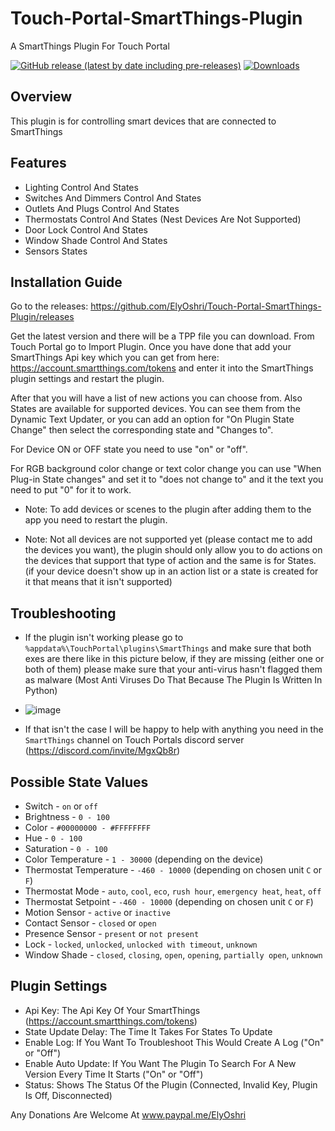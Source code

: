 
# Touch-Portal-SmartThings-Plugin
A SmartThings Plugin For Touch Portal

[![GitHub release (latest by date including pre-releases)](https://img.shields.io/github/v/release/ElyOshri/Touch-Portal-SmartThings-Plugin?include_prereleases&label=Release)](https://github.com/ElyOshri/Touch-Portal-SmartThings-Plugin/releases)
[![Downloads](https://img.shields.io/github/downloads/ElyOshri/Touch-Portal-SmartThings-Plugin/total?label=Downloads)](https://github.com/ElyOshri/Touch-Portal-SmartThings-Plugin/releases)



## Overview

This plugin is for controlling smart devices that are connected to SmartThings

## Features

* Lighting Control And States 
* Switches And Dimmers Control And States
* Outlets And Plugs Control And States 
* Thermostats Control And States (Nest Devices Are Not Supported)
* Door Lock Control And States
* Window Shade Control And States 
* Sensors States

## Installation Guide

Go to the releases:
https://github.com/ElyOshri/Touch-Portal-SmartThings-Plugin/releases

Get the latest version and there will be a TPP file you can download. From Touch Portal go to Import Plugin. Once you have done that add your SmartThings Api key which you can get from here: https://account.smartthings.com/tokens and enter it into the SmartThings plugin settings and restart the plugin.

After that you will have a list of new actions you can choose from. Also States are available for supported devices. You can see them from the Dynamic Text Updater, or you can add an option for "On Plugin State Change" then select the corresponding state and "Changes to". 

For Device ON or OFF state you need to use "on" or "off".

For RGB background color change or text color change you can use "When Plug-in State changes" and set it to "does not change to" and it the text you need to put "0" for it to work.


* Note: To add devices or scenes to the plugin after adding them to the app you need to restart the plugin.

* Note: Not all devices are not supported yet (please contact me to add the devices you want), the plugin should only allow you to do actions on the devices that support that type of action and the same is for States. (if your device doesn't show up in an action list or a state is created for it that means that it isn't supported)

## Troubleshooting

* If the plugin isn't working please go to ``%appdata%\TouchPortal\plugins\SmartThings`` and make sure that both exes are there like in this picture below, if they are missing (either one or both of them) please make sure that your anti-virus hasn't flagged them as malware (Most Anti Viruses Do That Because The Plugin Is Written In Python)
* ![image](https://user-images.githubusercontent.com/79017393/114606833-749dcb80-9ca4-11eb-853a-efd40a762be9.png)

* If that isn't the case I will be happy to help with anything you need in the ``SmartThings`` channel on Touch Portals discord server (https://discord.com/invite/MgxQb8r)

## Possible State Values

* Switch - `on` or `off`
* Brightness - `0 - 100`
* Color - `#00000000 - #FFFFFFFF`
* Hue - `0 - 100`
* Saturation - `0 - 100`
* Color Temperature - `1 - 30000` (depending on the device)
* Thermostat Temperature - `-460 - 10000` (depending on chosen unit `C` or `F`)
* Thermostat Mode -  `auto`, `cool`, `eco`, `rush hour`, `emergency heat`, `heat`, `off`
* Thermostat Setpoint - `-460 - 10000` (depending on chosen unit `C` or `F`)
* Motion Sensor - `active` or `inactive`
* Contact Sensor - `closed` or `open`
* Presence Sensor - `present` or `not present`
* Lock - `locked`, `unlocked`, `unlocked with timeout`, `unknown`
* Window Shade - `closed`, `closing`, `open`, `opening`, `partially open`, `unknown`

## Plugin Settings
* Api Key: The Api Key Of Your SmartThings (https://account.smartthings.com/tokens) 
* State Update Delay: The Time It Takes For States To Update
* Enable Log: If You Want To Troubleshoot This Would Create A Log ("On" or "Off")
* Enable Auto Update: If You Want The Plugin To Search For A New Version Every Time It Starts ("On" or "Off")
* Status: Shows The Status Of the Plugin (Connected, Invalid Key, Plugin Is Off, Disconnected)



Any Donations Are Welcome At www.paypal.me/ElyOshri 
